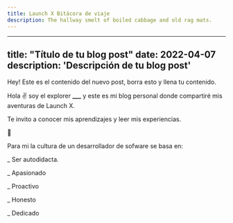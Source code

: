 ```yaml
---
title: Launch X Bitácora de viaje
description: The hallway smelt of boiled cabbage and old rag mats.
---
```


---
title: "Título de tu blog post"
date: 2022-04-07
description: 'Descripción de tu blog post'
---
Hey! Este es el contenido del nuevo post, borra esto y llena tu contenido.

Hola ✌️  soy el explorer **___** y este es mi blog personal donde compartiré mis aventuras de Launch X.

Te invito a conocer mis aprendizajes y leer mis experiencias.

🚀

Para mi la cultura de un desarrollador de sofware se basa en:
 
_ Ser autodidacta.

_ Apasionado

_ Proactivo

_ Honesto

_ Dedicado




